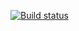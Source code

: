 [![Build status](https://ci.appveyor.com/api/projects/status/3p5x3hsdx1nlaoa6?svg=true)](https://ci.appveyor.com/project/costya74/selenide)